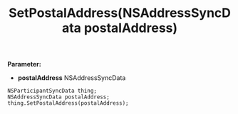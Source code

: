 ﻿---
uid: crmscript_ref_NSParticipantSyncData_SetPostalAddress
title: SetPostalAddress(NSAddressSyncData postalAddress)
intellisense: NSParticipantSyncData.SetPostalAddress
keywords: NSParticipantSyncData, GetPostalAddress
so.topic: reference
---



**Parameter:** 
 - **postalAddress** NSAddressSyncData

```crmscript
NSParticipantSyncData thing;
NSAddressSyncData postalAddress;
thing.SetPostalAddress(postalAddress);
```

